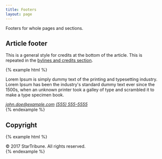 ```yaml
---
title: Footers
layout: page
---
```


Footers for whole pages and sections.

## Article footer

This is a general style for credits at the bottom of the article. This is repeated in the [bylines and credits section](./credits.html).

{% example html %}

<article>
  <p>Lorem Ipsum is simply dummy text of the printing and typesetting industry. Lorem Ipsum has been the industry's standard dummy text ever since the 1500s, when an unknown printer took a galley of type and scrambled it to make a type specimen book.</p>

  <footer>
    <div class="byline">
      <address>
        <a rel="author" href="mailto:john.doe@example.com">john.doe@example.com</a>
        <a rel="author" href="tel:1-555-555-5555">(555) 555-5555</a>
      </address>
    </div>
  </footer>
</article>
{% endexample %}

## Copyright

{% example html %}

<div class="copyright">
  <div class="container-lg">
    &copy; 2017 StarTribune. All rights reserved.
  </div>
</div>
{% endexample %}

